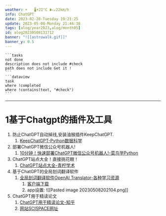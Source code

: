 ```yaml
---
weather: ☀️   🌡️+21°C 🌬️↙22km/h
info: ChatGPT
date: 2023-02-28-Tuesday 19:21:25
update: 2023-05-08-Monday 21:44:38
tags: [alog/year2023,alog/month05]
id: alog20230508131712
banner: "![[astrowalk.gif]]"
banner_y: 0.5
---
```

````ad-todo
```tasks
not done
description does not include #check
path does not include Get it !
```
```dataview
task
where !completed
where !contains(text, "#check")
```
````
---

# 1基于Chatgpt的插件及工具

1. 防止ChatGPT自动掉线,安装油猴插件KeepChatGPT.
	1. [KeepChatGPT-Python数据科学](https://mp.weixin.qq.com/s/3sSpJTJq9w62a3YlygjLpw)
2. 部署ChatGPT微信公众号机器人!
	1. [10分钟！快速部署ChatGPT微信公众号机器人!-菜鸟学Python](https://mp.weixin.qq.com/s/_bLG9r0HQyE9GKFcuiHqhg)
3. ChatGPT站点大全！直接挑花眼！
	1. [ChatGPT站点大全-青柠学术](https://mp.weixin.qq.com/s/lK9h7w55l_HSmP5vlg2MQA)
4. 基于ChatGPT的全局划词翻译软件
	1. [全局划词翻译软件OpenAI Translator-各种学习资源](https://mp.weixin.qq.com/s/M77JxdlDUjF8lGz_F_45ug)
		1. [客户端下载](https://github.com/yetone/openai-translator/releases/tag/v0.0.44)
		2. app设置: ![[Pasted image 20230508202104.png]]
5. ChatGPT用于精读论文
	1. [ChatGPT用于精读论文-知乎](https://www.zhihu.com/question/582979328/answer/3015018672?utm_campaign=shareopn&utm_content=group1_Answer&utm_medium=social&utm_oi=822814266133454848&utm_psn=1638963934966390784&utm_source=wechat_session)
	2. [网站SCISPACE网址](https://typeset.io/library)
